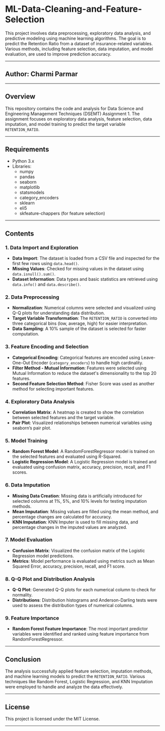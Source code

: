 # ML-Data-Cleaning-and-Feature-Selection
This project involves data preprocessing, exploratory data analysis, and predictive modeling using machine learning algorithms. The goal is to predict the Retention Ratio from a dataset of insurance-related variables. Various methods, including feature selection, data imputation, and model evaluation, are used to improve prediction accuracy.

---

## Author: Charmi Parmar

---

## Overview
This repository contains the code and analysis for Data Science and Engineering Management Techniques (DSEMT) Assignment 1. The assignment focuses on exploratory data analysis, feature selection, data imputation, and model training to predict the target variable `RETENTION_RATIO`.

---

## Requirements

- Python 3.x
- Libraries:
  - numpy
  - pandas
  - seaborn
  - matplotlib
  - statsmodels
  - category_encoders
  - sklearn
  - eli5
  - skfeature-chappers (for feature selection)

---

## Contents

### 1. **Data Import and Exploration**
- **Data Import**: The dataset is loaded from a CSV file and inspected for the first few rows using `data.head()`.
- **Missing Values**: Checked for missing values in the dataset using `data.isnull().sum()`.
- **Dataset Information**: Data types and basic statistics are retrieved using `data.info()` and `data.describe()`.

### 2. **Data Preprocessing**
- **Normalization**: Numerical columns were selected and visualized using Q-Q plots for understanding data distribution.
- **Target Variable Transformation**: The `RETENTION_RATIO` is converted into three categorical bins (low, average, high) for easier interpretation.
- **Data Sampling**: A 10% sample of the dataset is selected for faster computation.

### 3. **Feature Encoding and Selection**
- **Categorical Encoding**: Categorical features are encoded using Leave-One-Out Encoder (`category_encoders`) to handle high cardinality.
- **Filter Method - Mutual Information**: Features were selected using Mutual Information to reduce the dataset's dimensionality to the top 20 features.
- **Second Feature Selection Method**: Fisher Score was used as another method for selecting important features.

### 4. **Exploratory Data Analysis**
- **Correlation Matrix**: A heatmap is created to show the correlation between selected features and the target variable.
- **Pair Plot**: Visualized relationships between numerical variables using seaborn’s pair plot.
  
### 5. **Model Training**
- **Random Forest Model**: A RandomForestRegressor model is trained on the selected features and evaluated using R-Squared.
- **Logistic Regression Model**: A Logistic Regression model is trained and evaluated using confusion matrix, accuracy, precision, recall, and F1 scores.

### 6. **Data Imputation**
- **Missing Data Creation**: Missing data is artificially introduced for selected columns at 1%, 5%, and 10% levels for testing imputation methods.
- **Mean Imputation**: Missing values are filled using the mean method, and percentage changes are calculated for accuracy.
- **KNN Imputation**: KNN Imputer is used to fill missing data, and percentage changes in the imputed values are analyzed.

### 7. **Model Evaluation**
- **Confusion Matrix**: Visualized the confusion matrix of the Logistic Regression model predictions.
- **Metrics**: Model performance is evaluated using metrics such as Mean Squared Error, accuracy, precision, recall, and F1 score.

### 8. **Q-Q Plot and Distribution Analysis**
- **Q-Q Plot**: Generated Q-Q plots for each numerical column to check for normality.
- **Distributions**: Distribution histograms and Anderson-Darling tests were used to assess the distribution types of numerical columns.

### 9. **Feature Importance**
- **Random Forest Feature Importance**: The most important predictor variables were identified and ranked using feature importance from RandomForestRegressor.

---

## Conclusion
The analysis successfully applied feature selection, imputation methods, and machine learning models to predict the `RETENTION_RATIO`. Various techniques like Random Forest, Logistic Regression, and KNN Imputation were employed to handle and analyze the data effectively.

---

## License
This project is licensed under the MIT License.

---
